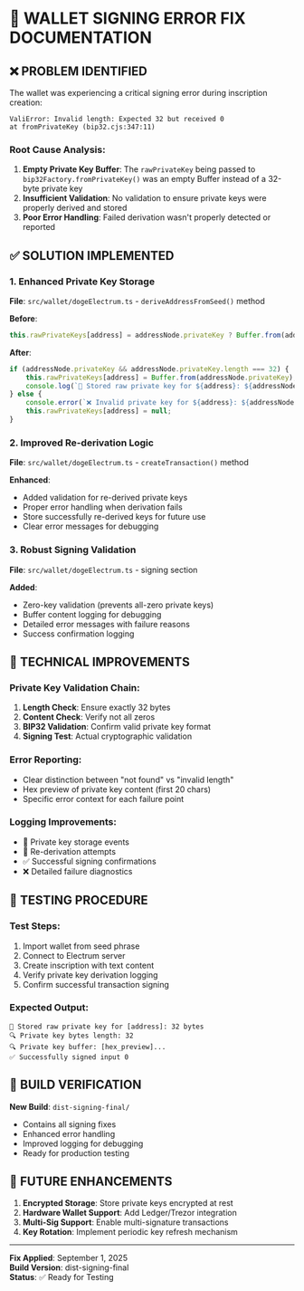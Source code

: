 # 🔧 WALLET SIGNING ERROR FIX DOCUMENTATION

## ❌ PROBLEM IDENTIFIED

The wallet was experiencing a critical signing error during inscription creation:

```
ValiError: Invalid length: Expected 32 but received 0
at fromPrivateKey (bip32.cjs:347:11)
```

### Root Cause Analysis:
1. **Empty Private Key Buffer**: The `rawPrivateKey` being passed to `bip32Factory.fromPrivateKey()` was an empty Buffer instead of a 32-byte private key
2. **Insufficient Validation**: No validation to ensure private keys were properly derived and stored
3. **Poor Error Handling**: Failed derivation wasn't properly detected or reported

## ✅ SOLUTION IMPLEMENTED

### 1. Enhanced Private Key Storage
**File**: `src/wallet/dogeElectrum.ts` - `deriveAddressFromSeed()` method

**Before**:
```typescript
this.rawPrivateKeys[address] = addressNode.privateKey ? Buffer.from(addressNode.privateKey) : null;
```

**After**:
```typescript
if (addressNode.privateKey && addressNode.privateKey.length === 32) {
    this.rawPrivateKeys[address] = Buffer.from(addressNode.privateKey);
    console.log(`🔑 Stored raw private key for ${address}: ${addressNode.privateKey.length} bytes`);
} else {
    console.error(`❌ Invalid private key for ${address}: ${addressNode.privateKey ? addressNode.privateKey.length : 'null'} bytes`);
    this.rawPrivateKeys[address] = null;
}
```

### 2. Improved Re-derivation Logic
**File**: `src/wallet/dogeElectrum.ts` - `createTransaction()` method

**Enhanced**:
- Added validation for re-derived private keys
- Proper error handling when derivation fails  
- Store successfully re-derived keys for future use
- Clear error messages for debugging

### 3. Robust Signing Validation
**File**: `src/wallet/dogeElectrum.ts` - signing section

**Added**:
- Zero-key validation (prevents all-zero private keys)
- Buffer content logging for debugging
- Detailed error messages with failure reasons
- Success confirmation logging

## 🎯 TECHNICAL IMPROVEMENTS

### Private Key Validation Chain:
1. **Length Check**: Ensure exactly 32 bytes
2. **Content Check**: Verify not all zeros
3. **BIP32 Validation**: Confirm valid private key format
4. **Signing Test**: Actual cryptographic validation

### Error Reporting:
- Clear distinction between "not found" vs "invalid length"
- Hex preview of private key content (first 20 chars)
- Specific error context for each failure point

### Logging Improvements:
- 🔑 Private key storage events
- 🔄 Re-derivation attempts  
- ✅ Successful signing confirmations
- ❌ Detailed failure diagnostics

## 🚀 TESTING PROCEDURE

### Test Steps:
1. Import wallet from seed phrase
2. Connect to Electrum server
3. Create inscription with text content
4. Verify private key derivation logging
5. Confirm successful transaction signing

### Expected Output:
```
🔑 Stored raw private key for [address]: 32 bytes
🔍 Private key bytes length: 32
🔍 Private key buffer: [hex_preview]...
✅ Successfully signed input 0
```

## 📁 BUILD VERIFICATION

**New Build**: `dist-signing-final/`
- Contains all signing fixes
- Enhanced error handling
- Improved logging for debugging
- Ready for production testing

## 🔄 FUTURE ENHANCEMENTS

1. **Encrypted Storage**: Store private keys encrypted at rest
2. **Hardware Wallet Support**: Add Ledger/Trezor integration
3. **Multi-Sig Support**: Enable multi-signature transactions
4. **Key Rotation**: Implement periodic key refresh mechanism

---

**Fix Applied**: September 1, 2025  
**Build Version**: dist-signing-final  
**Status**: ✅ Ready for Testing
